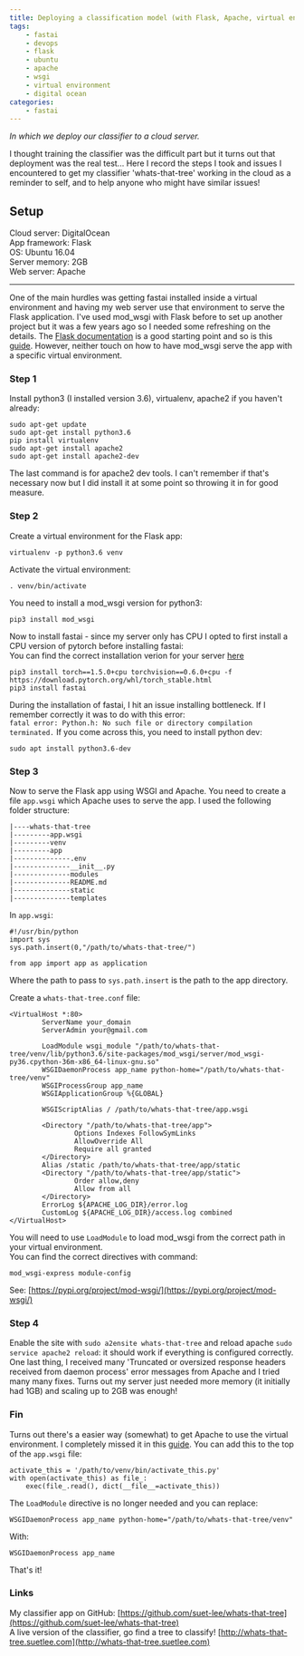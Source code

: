```yaml
---
title: Deploying a classification model (with Flask, Apache, virtual environments and WSGI)
tags:
    - fastai
    - devops
    - flask
    - ubuntu
    - apache
    - wsgi
    - virtual environment
    - digital ocean
categories:
    - fastai
---
```


*In which we deploy our classifier to a cloud server.*

I thought training the classifier was the difficult part but it turns out that deployment was the real test... Here I record the steps I took and issues I encountered to get my classifier 'whats-that-tree' working in the cloud as a reminder to self, and to help anyone who might have similar issues!

## Setup

Cloud server: DigitalOcean  
App framework: Flask  
OS: Ubuntu 16.04  
Server memory: 2GB  
Web server: Apache

----

One of the main hurdles was getting fastai installed inside a virtual environment and having my web server use that environment to serve the Flask application. I've used mod_wsgi with Flask before to set up another project but it was a few years ago so I needed some refreshing on the details. The [Flask documentation](https://flask.palletsprojects.com/en/1.1.x/deploying/mod_wsgi/) is a good starting point and so is this [guide](https://www.digitalocean.com/community/tutorials/how-to-deploy-a-flask-application-on-an-ubuntu-vps). However, neither touch on how to have mod_wsgi serve the app with a specific virtual environment.

### Step 1

Install python3 (I installed version 3.6), virtualenv, apache2 if you haven't already:  
````
sudo apt-get update
sudo apt-get install python3.6
pip install virtualenv
sudo apt-get install apache2
sudo apt-get install apache2-dev
````
The last command is for apache2 dev tools. I can't remember if that's necessary now but I did install it at some point so throwing it in for good measure.  

### Step 2

Create a virtual environment for the Flask app:  
````
virtualenv -p python3.6 venv
````  
Activate the virtual environment:  
````
. venv/bin/activate
````  

You need to install a mod_wsgi version for python3:  
````
pip3 install mod_wsgi
````  

Now to install fastai - since my server only has CPU I opted to first install a CPU version of pytorch before installing fastai:   
You can find the correct installation verion for your server [here](https://pytorch.org/get-started/locally/)  
````
pip3 install torch==1.5.0+cpu torchvision==0.6.0+cpu -f https://download.pytorch.org/whl/torch_stable.html  
pip3 install fastai
````  

During the installation of fastai, I hit an issue installing bottleneck. If I remember correctly it was to do with this error:  
`fatal error: Python.h: No such file or directory compilation terminated.`
If you come across this, you need to install python dev:  
````
sudo apt install python3.6-dev
````

### Step 3

Now to serve the Flask app using WSGI and Apache. You need to create a file `app.wsgi` which Apache uses to serve the app. I used the following folder structure:  
````
|----whats-that-tree
|---------app.wsgi
|---------venv
|---------app
|--------------.env
|--------------__init__.py
|--------------modules
|--------------README.md
|--------------static
|--------------templates
````

In `app.wsgi`:  
````
#!/usr/bin/python
import sys
sys.path.insert(0,"/path/to/whats-that-tree/")

from app import app as application
````
Where the path to pass to `sys.path.insert` is the path to the app directory.  

Create a `whats-that-tree.conf` file:  
````
<VirtualHost *:80>
        ServerName your_domain
        ServerAdmin your@gmail.com

        LoadModule wsgi_module "/path/to/whats-that-tree/venv/lib/python3.6/site-packages/mod_wsgi/server/mod_wsgi-py36.cpython-36m-x86_64-linux-gnu.so"
        WSGIDaemonProcess app_name python-home="/path/to/whats-that-tree/venv"
        WSGIProcessGroup app_name
        WSGIApplicationGroup %{GLOBAL}

        WSGIScriptAlias / /path/to/whats-that-tree/app.wsgi

        <Directory "/path/to/whats-that-tree/app">
                Options Indexes FollowSymLinks
                AllowOverride All
                Require all granted
        </Directory>
        Alias /static /path/to/whats-that-tree/app/static
        <Directory "/path/to/whats-that-tree/app/static">
                Order allow,deny
                Allow from all
        </Directory>
        ErrorLog ${APACHE_LOG_DIR}/error.log
        CustomLog ${APACHE_LOG_DIR}/access.log combined
</VirtualHost>
````
You will need to use `LoadModule` to load mod_wsgi from the correct path in your virtual environment.  
You can find the correct directives with command:
````
mod_wsgi-express module-config
````
See: [https://pypi.org/project/mod-wsgi/](https://pypi.org/project/mod-wsgi/)

### Step 4

Enable the site with `sudo a2ensite whats-that-tree` and reload apache `sudo service apache2 reload`: it should work if everything is configured correctly.  
One last thing, I received many 'Truncated or oversized response headers received from daemon process' error messages from Apache and I tried many many fixes. Turns out my server just needed more memory (it initially had 1GB) and scaling up to 2GB was enough!

### Fin

Turns out there's a easier way (somewhat) to get Apache to use the virtual environment. I completely missed it in this [guide](https://flask.palletsprojects.com/en/1.1.x/deploying/mod_wsgi/). You can add this to the top of the `app.wsgi` file:  
````
activate_this = '/path/to/venv/bin/activate_this.py'
with open(activate_this) as file_:
    exec(file_.read(), dict(__file__=activate_this))
````
The `LoadModule` directive is no longer needed and you can replace:  
````
WSGIDaemonProcess app_name python-home="/path/to/whats-that-tree/venv"
````  
With:  
````
WSGIDaemonProcess app_name
````  

That's it!

### Links

My classifier app on GitHub: [https://github.com/suet-lee/whats-that-tree](https://github.com/suet-lee/whats-that-tree)  
A live version of the classifier, go find a tree to classify! [http://whats-that-tree.suetlee.com](http://whats-that-tree.suetlee.com)

